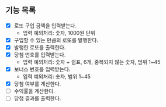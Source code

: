 ## 기능 목록
- [x] 로또 구입 금액을 입력받는다.
  - 입력 예외처리: 숫자, 1000원 단위
- [x] 구입할 수 있는 만큼의 로또를 발행한다.
- [x] 발행한 로또를 출력한다.
- [x] 당첨 번호를 입력받는다.
  - 입력 예외처리: 숫자 + 쉼표, 6개, 중복되지 않는 숫자, 범위 1~45
- [x] 보너스 번호를 입력받는다.
  - 입력 예외처리: 숫자, 범위 1~45
- [x] 당첨 여부를 계산한다.
- [ ] 수익률을 계산한다.
- [ ] 당첨 결과를 출력한다.